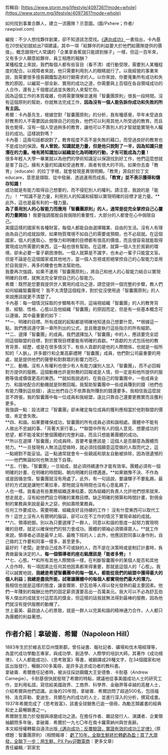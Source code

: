 剪輯自: [https://www.storm.mg/lifestyle/4097361?mode=whole](https://www.storm.mg/lifestyle/4097361?mode=whole)
 
如何找到事業合夥人，建立一流團隊？示意圖。(圖/Pxhere；作者/ rawpixel.com)

編按：不少人想找夥伴創業，卻不知道該怎麼找。[《邁向成功》](https://www.books.com.tw/products/0010908909?utm_source=stormmediagroup&utm_medium=ap-books&utm_content=recommend&utm_campaign=ap-202112)一書指出，卡內基在20世紀初就給出7項建議，其中一項「給夥伴的利益要大於他們給團隊提供的價值」，概念跟現代人常講的「企業拿香蕉就只能請到猴子」一樣，但這一百年來，又有多少人願意給夥伴、員工相應的報酬？  
某種程度上來說，我們每個人都有些盲目（看不清）或行動受限，需要別人某種程度的配合。以視障者來說，他只需要利用別人的眼睛就行了。以我經營的事業來說，我需要很多擅長鋼鐵製造和行銷需求的人。以你來說，你要蒐集所有成功和失敗的原因，以編寫一部全新、實用的成功之道，你需要與上百個在各自領域成功的人合作，還有上千個嘗試過並失敗的人來幫忙你。  
因為這個工作的本質複雜，你將需要理解並運用「智囊團原則」很長一段時間。沒有這個原則的幫助，你就無法完成工作，**因為沒有一個人能告訴你成功和失敗的所有主因。**  
希爾：卡內基先生，根據您對「智囊團原則」的分析，我有種感覺，早年未受過良好教育的人不需要因此侷限自己的抱負，他們可以利用其他人所受過的教育。而且我也覺得，沒有一個人受過夠多的教育，讓他可以不靠別人的才智就能實現令人矚目的成功。這樣說對嗎？  
卡內基：這兩句話都說對了。教育程度不高不是失敗的藉口，而受過良好的教育也不是成功的保證。**有人曾說，知識就是力量，但是他只說對了一半，因為知識只是潛在的力量。唯有將知識加以組織並化為明確的行動，才有可能成為力量！**  
很多年輕人大學一畢業就以為他們的學術知識足以保證找到好工作，他們這麼想就是害了自己。擁有大量的知識和受過教育，兩者有很大的不同。如果你去查「教育」（educate）的拉丁字根，就會發現差異很明顯。「教育」源自於拉丁文educare，意思是擷取、從中發展、透過運用而成長。**「教育」並不表示獲得和儲存知識！**  
成功就是有能力取得自己想要的，而不侵犯別人的權利。請注意，我說的是「能力」！ **知識不是力量，利用別人的知識和經驗以實現明確的目標才是力量。**此外，這也是最有利的一種力量。  
**為了善用別人的心智能力而應用「智囊團原則」的人，通常是從完全掌控自己心靈的力量開始！** 我要強調擺脫自我侷限的重要性，大部分的人都會在心中侷限自己。  
美國這樣的國家有各種財富，每個人都能自由選擇職業、自由的生活。沒有人有理由為自己的成就設限，如果物質環境不如自己的需要或預期，也不必屈就。在這個國家，個人的進取心、想像力和明確的目標都有很高的價值，而且很容易就能取得實現成功所需要的東西，這一點也很有幫助。在這裡，就算一個人生於貧窮的環境，卻未必要一輩子窮困潦倒。一個人就算是不識字，也未必一輩子只能當文盲。但是不論是在這個國家或其他地方，當一個人忽視或拒絕掌控自己的心智能力並用於自我提升，再多的機會也無法幫助他。  
我要再次強調，如果不運用「智囊團原則」，將自己和他人的心智能力結合以實現明確的目標，就無法完全掌控自己的心智能力。  
希爾：既然是您要我提供世人實用的成功之道，請您提供一個完整的步驟，教人們如何組織智囊團呢？ 我不太清楚這個程序，對於從沒使用過「智囊團原則」的人來說應該就更不清楚了。  
卡內基：每一個情況採取的步驟略有不同，這端視組織「智囊團」的人的教育背景、經驗、性格、心態以及他組織「智囊團」的原因而定，但是有一些基本概念可以遵循，其中最重要的如下：  
**一、明確的目標。所有成就的起點都是明確地知道自己想要什麼。**根據這一點，我們應該遵守第一章所列出的公式，並且徹底執行這些指示的所有細節。  
**二、選擇「智囊團」的成員。我們選擇加入「智囊團」中的人，應該要完全認同這個聯盟的目標，對於實現目標要能有明確的貢獻。**貢獻的方式包括他的教育背景、經歷，或是在很多情況下，有些人貢獻的是他的人際關係，也就是一般所知的「人脈」。許多銀行和企業高薪禮聘「智囊團」成員，他們對公司最重要的用處，就是提供他們的聲譽和對群眾的影響力而已。  
**三、動機。沒有人有權利也很少有人有能力讓別人加入「智囊團」，而不必回報對方提供的服務。這個動機也許是財務的回報或是人情，但一定是和他所提供的服務等值或價值更高的東西。**就如我說過的，在我自己的智囊團中，一些成員全力、和諧地配合的動機就是財務回報。我幫助智囊團中一些成員賺到的錢（他們也有能力賺到這些錢），遠比他們自己不依靠我所賺到的錢還要多。我相信我這麼說並不誇張，我的智囊團中每一位成員和我結盟，遠比只靠自己還要更務實而且獲利更多。  
我強調一點：設法建立「智囊團」卻未確定每位成員的獲利應相當於他對聯盟的價值，肯定會失敗。  
**四、和諧。如果要確保成功，智囊團的所有成員必須和諧相處。團體中不能有人做出不忠誠的事、「背著大家行事」。**聯盟中所有人的個人意見、想要成功的慾望，都不能凌駕於整個團體的完整利益，而且只想能著團體的成功。  
**所以在選擇「智囊團」的成員時，首要考量應該是：這個人是否願意為團體而努力。**一旦發現有人無法這麼做時，就必須找個願意這麼做的人取而代之，這一點絕對不能妥協。這一點通常就會令一些親戚和朋友自動被排除，因為很遺憾的――他們無論如何也無法放下自尊。  
**五、行動。「智囊團」一旦組成，就必須持續運作才能有效率。團體必須有一個明確的計畫、在明確的時間點、朝向明確的目標邁進。**如果猶豫不決、不作為或是因循怠惰，智囊團就沒有用處了。此外，有一句話說，要讓騾子不要亂踢，最好的方式就是讓牠忙著拉車，那牠就沒有時間也沒有心思亂踢了。  
人也一樣。我看過有些業務組織逐漸枯萎，因為組織的負責人允許他們想來就來、想走就走，沒有給他們設立明確的業務目標。缺乏明確的預算和時間計畫，對佣金制的業務員來說是最大之惡，例如壽險業務員。  
任何工作要成功，需要明確、組織良好且持續的工作！ 沒有什麼東西可以取代工作！這世上沒有人有聰明的腦袋，卻可以在不工作的情況下實現卓越的成就。  
**六、領導統御。別以為只要選擇了一群人，同意以和諧的態度一起努力實現明確的目標，就足以確保他們的努力會成功。團體的領袖必須領導眾人。**就工作來說，領導者必須是最早上班、最晚下班的人；此外，他應該對同事以身作則，自己做的工作要和同事一樣多，甚至更多。  
最好的「老闆」是使自己成為不可或缺的人，而不是在決策時或是制訂計畫時，負責做最後決定的人。**每一個領導者的座右銘應該是「能者多勞」！**  
**七、心態。**和所有其他人際關係一樣，在判斷智囊團中的某個人能否和其他人合作時，有一項因素比任何其他因素都來得重要，那就是這個人的「心態」。我可以誠實地說，**我總是希望智囊團中的每一個人，都能從我們的結盟中獲得最大的個人利益；我總是盡我所能，試著讓團體中的每個人都實現他們最大的潛力。**  
我相信也就是這樣的態度，讓查爾斯．舒瓦伯等人得以發光發熱的最主要因素。他們一年賺到的報酬比他們的固定薪資還要高出一百萬美元。我大可以不必為舒瓦伯等人傑出的成就支付這麼高的獎金，但這樣的話我就無法得到最棒的服務，因為他們就沒有提供服務的動機了。  
世上最美、最啟迪人心的景致，就是一群人以完美和諧的精神通力合作，人人都只為團體的利益著想。

## 作者介紹｜拿破崙．希爾（Napoleon Hill）

1883年生於於維吉尼亞州懷斯郡。曾任祕書、報社記者、礦場和伐木場經理等，為當代成功學勵志專家，與成功學、創造學、人際學的培訓大師。其著作《成功規律》、《人人都能成功》、《思考致富》等書，被翻譯成26種文字，在34個國家和地區出版發行，暢銷200多萬冊，是許多追求成功者的教科書。  
拿破崙．希爾擔任記者時，被派往採訪鋼鐵大王安德魯．卡耐基（Andrew Carnegie）。卡耐基很快就發現了希爾的特點，建議他從事美國成功人士的研究工作，並利用私誼，寫信給美國政界、工商界、科學界、金融界等卓越的高層人士，介紹希爾與他們認識。此後的20年間，拿破崙．希爾訪問了超過500名，包括福特、洛克菲勒、愛迪生、貝爾在內的成功的人士，並進行深入的分析，撰寫成書。  
1937年希爾完成了《思考致富》，該書全球銷售已逾一億冊，為勵志類叢書的經典和史上最暢銷書之一。  
希爾餘生致力於發掘與琢磨成功之道。在擔任作者、雜誌發行人、演講者、企業領袖顧問多年後，拿破崙．希爾於一九七〇年在南卡羅萊納州與世長辭。  
本文經授權轉載自遠流出版[《邁向成功：反覆驗證，實證有效的成功三定律》](https://www.books.com.tw/products/0010908909?utm_source=stormmediagroup&utm_medium=ap-books&utm_content=recommend&utm_campaign=ap-202112)（原標題：智囊團原則）（相關報導： [虧了10年，全聯生鮮終於轉虧為盈！買了大潤發，全聯下一步：用生鮮、PX Pay迎戰電商](https://www.storm.mg/article/4097094)｜更多文章）  
責任編輯／郭家宏
